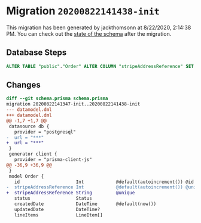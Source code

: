 # Migration `20200822141438-init`

This migration has been generated by jackthomsonn at 8/22/2020, 2:14:38 PM.
You can check out the [state of the schema](./schema.prisma) after the migration.

## Database Steps

```sql
ALTER TABLE "public"."Order" ALTER COLUMN "stripeAddressReference" SET DATA TYPE text ;
```

## Changes

```diff
diff --git schema.prisma schema.prisma
migration 20200822141347-init..20200822141438-init
--- datamodel.dml
+++ datamodel.dml
@@ -1,7 +1,7 @@
 datasource db {
   provider = "postgresql"
-  url = "***"
+  url = "***"
 }
 generator client {
   provider = "prisma-client-js"
@@ -36,9 +36,9 @@
 }
 model Order {
   id                     Int            @default(autoincrement()) @id
-  stripeAddressReference Int            @default(autoincrement()) @unique
+  stripeAddressReference String         @unique
   status                 Status
   createdDate            DateTime       @default(now())
   updatedDate            DateTime?
   lineItems              LineItem[]
```


